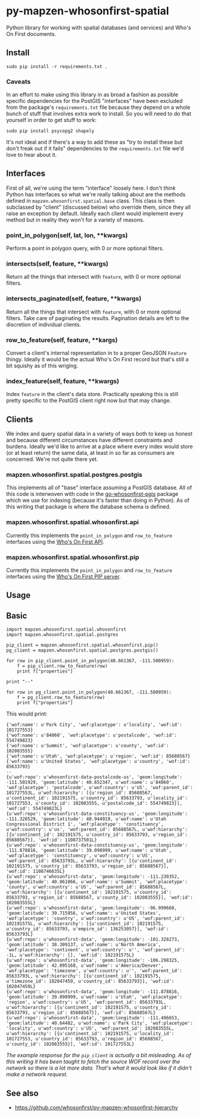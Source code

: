 # py-mapzen-whosonfirst-spatial

Python library for working with spatial databases (and services) and Who's On First documents.

## Install

```
sudo pip install -r requirements.txt .
```

### Caveats

In an effort to make using this library in as broad a fashion as possible specific dependencies for the PostGIS "interfaces" have been excluded from the package's `requirements.txt` file because they depend on a whole bunch of stuff that involves extra work to install. So you will need to do that yourself in order to get stuff to work:

```
sudo pip install psycopg2 shapely
```

It's not ideal and if there's a way to add these as "try to install these but don't freak out if it fails" dependencies to the `requirements.txt` file we'd love to hear about it.

## Interfaces

First of all, we're using the term "interface" loosely here. I don't _think_ Python has interfaces so what we're really talking about are the methods defined in `mapzen.whosonfirst.spatial.base` class. This class is then subclassed by "client" (discussed below) who override them, since they all raise an exception by default. Ideally each client would implement every method but in reality they won't for a variety of reasons.

### point_in_polygon(self, lat, lon, **kwargs)

Perform a point in polygon query, with 0 or more optional filters.

### intersects(self, feature, **kwargs)

Return all the things that intersect with `feature`, with 0 or more optional filters.

### intersects_paginated(self, feature, **kwargs)

Return all the things that intersect with `feature`, with 0 or more optional filters. Take care of paginating the results. Pagination details are left to the discretion of individual clients.

### row_to_feature(self, feature, **kargs)

Convert a client's internal representation in to a proper GeoJSON `Feature` thingy. Ideally it would be the actual Who's On First record but that's still a bit squishy as of this wriging.

### index_feature(self, feature, **kwargs)

Index `feature` in the client's data store. Practically speaking this is still pretty specific to the PostGIS client right now but that may change.

## Clients

We index and query spatial data in a variety of ways both to keep us honest and because different circumstances have different constraints and burdens. Ideally we'd like to arrive at a place where every index would store (or at least return) the same data, at least in so far as consumers are concerned. We're not quite there yet.

### mapzen.whosonfirst.spatial.postgres.postgis

This implements all of "base" interface assuming a PostGIS database. All of this code is interwoven with code in the [go-whosonfirst-pgis](https://github.com/whosonfirst/go-whosonfirst-pgis) package which we use for indexing (because it's faster than doing in Python). As of this writing that package is where the database schema is defined.

### mapzen.whosonfirst.spatial.whosonfirst.api

Currently this implements the `point_in_polygon` and `row_to_feature` interfaces using the [Who's On First API](https://mapzen.com/documentation/wof/methods/#whosonfirstplaces).

### mapzen.whosonfirst.spatial.whosonfirst.pip

Currently this implements the `point_in_polygon` and `row_to_feature` interfaces using the [Who's On First PIP server](https://github.com/whosonfirst/go-whosonfirst-pip).

## Usage

## Basic

```
import mapzen.whosonfirst.spatial.whosonfirst
import mapzen.whosonfirst.spatial.postgres

pip_client = mapzen.whosonfirst.spatial.whosonfirst.pip()
pg_client = mapzen.whosonfirst.spatial.postgres.postgis()

for row in pip_client.point_in_polygon(40.661367, -111.500959):
    f = pip_client.row_to_feature(row)
    print f["properties"]

print "--"

for row in pg_client.point_in_polygon(40.661367, -111.500959):
    f = pg_client.row_to_feature(row)
    print f["properties"]
```

This would print:

```
{'wof:name': u'Park City', 'wof:placetype': u'locality', 'wof:id': 101727553}
{'wof:name': u'84060', 'wof:placetype': u'postalcode', 'wof:id': 554749823}
{'wof:name': u'Summit', 'wof:placetype': u'county', 'wof:id': 102083555}
{'wof:name': u'Utah', 'wof:placetype': u'region', 'wof:id': 85688567}
{'wof:name': u'United States', 'wof:placetype': u'country', 'wof:id': 85633793}
--
{u'wof:repo': u'whosonfirst-data-postalcode-us', 'geom:longitude': -111.501929, 'geom:latitude': 40.652347, u'wof:name': u'84060', 'wof:placetype': 'postalcode', u'wof:country': u'US', 'wof:parent_id': 101727553L, u'wof:hierarchy': [{u'region_id': 85688567, u'continent_id': 102191575, u'country_id': 85633793, u'locality_id': 101727553, u'county_id': 102083555, u'postalcode_id': 554749823}], 'wof:id': 554749823L}
{u'wof:repo': u'whosonfirst-data-constituency-us', 'geom:longitude': -111.328529, 'geom:latitude': 40.944919, u'wof:name': u'Utah Congressional District 1', 'wof:placetype': 'constituency', u'wof:country': u'us', 'wof:parent_id': 85688567L, u'wof:hierarchy': [{u'continent_id': 102191575, u'country_id': 85633793, u'region_id': 85688567}], 'wof:id': 1108737501L}
{u'wof:repo': u'whosonfirst-data-constituency-us', 'geom:longitude': -111.878816, 'geom:latitude': 39.098999, u'wof:name': u'Utah', 'wof:placetype': 'constituency', u'wof:country': u'US', 'wof:parent_id': 85633793L, u'wof:hierarchy': [{u'continent_id': 102191575, u'country_id': 85633793, u'region_id': 85688567}], 'wof:id': 1108746635L}
{u'wof:repo': u'whosonfirst-data', 'geom:longitude': -111.230352, 'geom:latitude': 40.861066, u'wof:name': u'Summit', 'wof:placetype': 'county', u'wof:country': u'US', 'wof:parent_id': 85688567L, u'wof:hierarchy': [{u'continent_id': 102191575, u'country_id': 85633793, u'region_id': 85688567, u'county_id': 102083555}], 'wof:id': 102083555L}
{u'wof:repo': u'whosonfirst-data', 'geom:longitude': -96.999668, 'geom:latitude': 39.715956, u'wof:name': u'United States', 'wof:placetype': 'country', u'wof:country': u'US', 'wof:parent_id': 102191575L, u'wof:hierarchy': [{u'continent_id': 102191575, u'country_id': 85633793, u'empire_id': 136253057}], 'wof:id': 85633793L}
{u'wof:repo': u'whosonfirst-data', 'geom:longitude': -101.328273, 'geom:latitude': 38.309137, u'wof:name': u'North America', 'wof:placetype': 'continent', u'wof:country': u'', 'wof:parent_id': -1L, u'wof:hierarchy': [], 'wof:id': 102191575L}
{u'wof:repo': u'whosonfirst-data', 'geom:longitude': -106.298325, 'geom:latitude': 42.095168, u'wof:name': u'America/Denver', 'wof:placetype': 'timezone', u'wof:country': u'', 'wof:parent_id': 85633793L, u'wof:hierarchy': [{u'continent_id': 102191575, u'timezone_id': 102047459, u'country_id': 85633793}], 'wof:id': 102047459L}
{u'wof:repo': u'whosonfirst-data', 'geom:longitude': -111.878816, 'geom:latitude': 39.098999, u'wof:name': u'Utah', 'wof:placetype': 'region', u'wof:country': u'US', 'wof:parent_id': 85633793L, u'wof:hierarchy': [{u'continent_id': 102191575, u'country_id': 85633793, u'region_id': 85688567}], 'wof:id': 85688567L}
{u'wof:repo': u'whosonfirst-data', 'geom:longitude': -111.496653, 'geom:latitude': 40.64482, u'wof:name': u'Park City', 'wof:placetype': 'locality', u'wof:country': u'US', 'wof:parent_id': 102083555L, u'wof:hierarchy': [{u'continent_id': 102191575, u'locality_id': 101727553, u'country_id': 85633793, u'region_id': 85688567, u'county_id': 102083555}], 'wof:id': 101727553L}
```

_The example response for the `pip_client` is actually a bit misleading. As of this writing it has been taught to fetch the source WOF record over the network so there is a lot more data. That's what it would look like if it didn't make a network request._

## See also

* https://github.com/whosonfirst/py-mapzen-whosonfirst-hierarchy